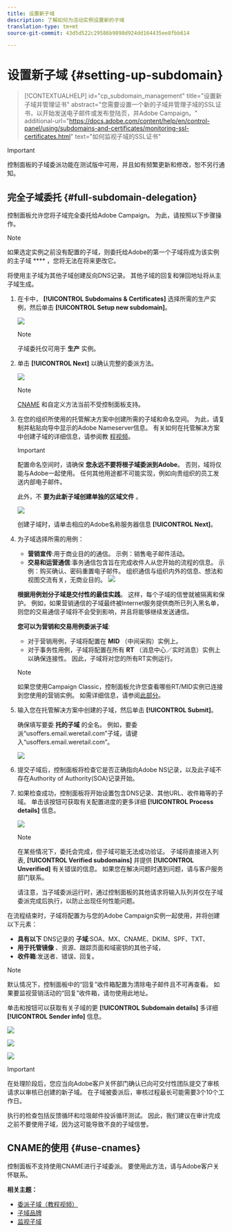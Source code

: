 ```yaml
---
title: 设置新子域
description: 了解如何为活动实例设置新的子域
translation-type: tm+mt
source-git-commit: 43d5d522c29586b9898d924dd164435ee8fbb614

---
```



# 设置新子域 {#setting-up-subdomain}

>[!CONTEXTUALHELP]
>id=&quot;cp_subdomain_management&quot;
>title=&quot;设置新子域并管理证书&quot;
>abstract=&quot;您需要设置一个新的子域并管理子域的SSL证书，以开始发送电子邮件或发布登陆页，并Adobe Campaign。&quot;
>additional-url=&quot;https://docs.adobe.com/content/help/en/control-panel/using/subdomains-and-certificates/monitoring-ssl-certificates.html&quot; text=&quot;如何监视子域的SSL证书&quot;

>[!IMPORTANT]
>
>控制面板的子域委派功能在测试版中可用，并且如有频繁更新和修改，恕不另行通知。

## 完全子域委托 {#full-subdomain-delegation}

控制面板允许您将子域完全委托给Adobe Campaign。 为此，请按照以下步骤操作。

>[!NOTE]
>
>如果选定实例之前没有配置的子域，则委托给Adobe的第一个子域将成为该实例的主子域 **** ，您将无法在将来更改它。
>
>将使用主子域为其他子域创建反向DNS记录。 其他子域的回复和弹回地址将从主子域生成。

1. 在卡中， **[!UICONTROL Subdomains & Certificates]** 选择所需的生产实例，然后单击 **[!UICONTROL Setup new subdomain]**。

   ![](assets/subdomain1.png)

   >[!NOTE]
   >
   >子域委托仅可用于 **生产** 实例。

1. 单击 **[!UICONTROL Next]** 以确认完整的委派方法。

   ![](assets/subdomain3.png)

   >[!NOTE]
   >
   >[CNAME](#use-cnames) 和自定义方法当前不受控制面板支持。

1. 在您的组织所使用的托管解决方案中创建所需的子域和命名空间。 为此，请复制并粘贴向导中显示的Adobe Nameserver信息。 有关如何在托管解决方案中创建子域的详细信息，请参阅教 [程视频](https://video.tv.adobe.com/v/30175?captions=chi_hans)。

   >[!IMPORTANT]
   >
   >配置命名空间时，请确保 **您永远不要将根子域委派到Adobe**。 否则，域将仅能与Adobe一起使用。 任何其他用途都不可能实现，例如向贵组织的员工发送内部电子邮件。
   >
   >此外，不 **要为此新子域创建单独的区域文件** 。

   ![](assets/subdomain4.png)

   创建子域时，请单击相应的Adobe名称服务器信息 **[!UICONTROL Next]**。

1. 为子域选择所需的用例：

   * **营销宣传**:用于商业目的的通信。 示例：销售电子邮件活动。
   * **交易和运营通信**:事务通信包含旨在完成收件人从您开始的流程的信息。 示例：购买确认、密码重置电子邮件。 组织通信与组织内外的信息、想法和视图交流有关，无商业目的。
   ![](assets/subdomain5.png)

   **根据用例划分子域是交付性的最佳实践**。 这样，每个子域的信誉就被隔离和保护。 例如，如果营销通信的子域最终被Internet服务提供商所已列入黑名单，则您的交易通信子域将不会受到影响，并且将能够继续发送通信。

   **您可以为营销和交易用例委派子域**:

   * 对于营销用例，子域将配置在 **MID** （中间采购）实例上。
   * 对于事务性用例，子域将配置在所有 **RT** （消息中心／实时消息）实例上以确保连接性。 因此，子域将对您的所有RT实例运行。
   >[!NOTE]
   >
   >如果您使用Campaign Classic，控制面板允许您查看哪些RT/MID实例已连接到您使用的营销实例。 如需详细信息，请参阅[此部分](../../instances-settings/using/instance-details.md)。

1. 输入您在托管解决方案中创建的子域，然后单击 **[!UICONTROL Submit]**。

   确保填写要委 **托的子域** 的全名。 例如，要委派“usoffers.email.weretail.com”子域，请键入“usoffers.email.weretail.com”。

   ![](assets/subdomain6.png)

1. 提交子域后，控制面板将检查它是否正确指向Adobe NS记录，以及此子域不存在Authority of Authority(SOA)记录开始。

1. 如果检查成功，控制面板将开始设置包含DNS记录、其他URL、收件箱等的子域。 单击该按钮可获取有关配置进度的更多详细 **[!UICONTROL Process details]** 信息。

   ![](assets/subdomain7.png)

   >[!NOTE]
   >
   >在某些情况下，委托会完成，但子域可能无法成功验证。 子域将直接进入列表, **[!UICONTROL Verified subdomains]** 并提供 **[!UICONTROL Unverified]** 有关错误的信息。 如果您在解决问题时遇到问题，请与客户服务部门联系。
   >
   >请注意，当子域委派运行时，通过控制面板的其他请求将输入队列并仅在子域委派完成后执行，以防止出现任何性能问题。

在流程结束时，子域将配置为与您的Adobe Campaign实例一起使用，并将创建以下元素：

* **具有以下** DNS记录的 **子域**:SOA、MX、CNAME、DKIM、SPF、TXT、
* **用于托管镜像** 、资源、跟踪页面和域密钥的其他子域，
* **收件箱**:发送者、错误、回复。

>[!NOTE]
>
>默认情况下，控制面板中的“回复”收件箱配置为清除电子邮件且不可再查看。 如果要监视营销活动的“回复”收件箱，请勿使用此地址。

单击和按钮可以获取有关子域的更 **[!UICONTROL Subdomain details]** 多详细 **[!UICONTROL Sender info]** 信息。

![](assets/detail_buttons.png)

![](assets/subdomain_details.png)

![](assets/sender_info.png)

>[!IMPORTANT]
>
>在处理阶段后，您应当向Adobe客户关怀部门确认已向可交付性团队提交了审核请求以审核已创建的新子域。 在子域被委派后，审核过程最长可能需要3个10个工作日。
>
>执行的检查包括反馈循环和垃圾邮件投诉循环测试。 因此，我们建议在审计完成之前不要使用子域，因为这可能导致不良的子域信誉。

## CNAME的使用 {#use-cnames}

控制面板不支持使用CNAME进行子域委派。 要使用此方法，请与Adobe客户关怀联系。

**相关主题：**

* [委派子域（教程视频）](https://docs.adobe.com/content/help/en/campaign-learn/campaign-standard-tutorials/administrating/control-panel/subdomain-delegation.html)
* [子域品牌](../../subdomains-certificates/using/subdomains-branding.md)
* [监视子域](../../subdomains-certificates/using/monitoring-subdomains.md)